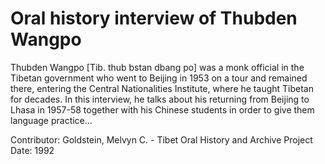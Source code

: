 # Oral history interview of Thubden Wangpo


Thubden Wangpo [Tib. thub bstan dbang po] was a monk official in the Tibetan government who went to Beijing in 1953 on a tour and remained there, entering the Central Nationalities Institute, where he taught Tibetan for decades. In this interview, he talks about his returning from Beijing to Lhasa in 1957-58 together with his Chinese students in order to give them language practice...


Contributor:
                        Goldstein, Melvyn C. - Tibet Oral History and Archive Project  
Date:
1992  
